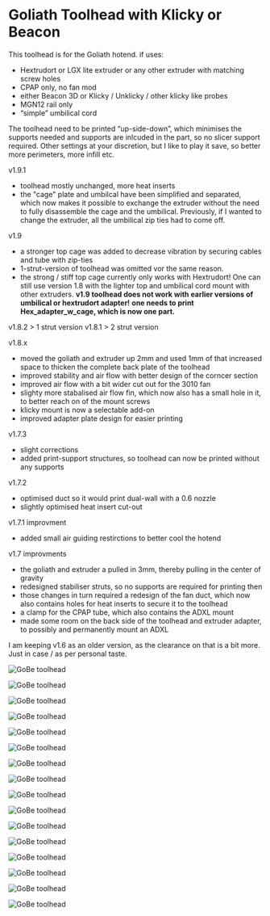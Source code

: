 # Goliath Toolhead with Klicky or Beacon

This toolhead is for the Goliath hotend. if uses:
- Hextrudort or LGX lite extruder or any other extruder with matching screw holes
- CPAP only, no fan mod 
- either Beacon 3D or Klicky / Unklicky / other klicky like probes
- MGN12 rail only
- “simple” umbilical cord

The toolhead need to be printed “up-side-down”, which minimises the supports needed and supports are inlcuded in the part, so no slicer support required. Other settings at your discretion, but I like to play it save, so better more perimeters, more infill etc.


v1.9.1
- toolhead mostly unchanged, more heat inserts
- the "cage" plate and umbilcal have been simplified and separated, which now makes it possible to exchange the extruder without the need to fully disassemble the cage and the umbilical. Previously, if I wanted to change the extruder, all the umbilical zip ties had to come off.


v1.9
- a stronger top cage was added to decrease vibration by securing cables and tube with zip-ties
- 1-strut-version of toolhead was omitted vor the same reason. 
- the strong / stiff top cage currently only works with Hextrudort! One can still use version 1.8 with the lighter top and umbilical cord mount with other extruders.
**v1.9 toolhead does not work with earlier versions of umbilical or hextrudort adapter!**
**one needs to print Hex_adapter_w_cage, which is now one part.**

v1.8.2 > 1 strut version
v1.8.1 > 2 strut version

v1.8.x
- moved the goliath and extruder up 2mm and used 1mm of that increased space to thicken the complete back plate of the toolhead
- improved stability and air flow with better design of the corncer section 
- improved air flow with a bit wider cut out for the 3010 fan
- slighty more stabalised air flow fin, which now also has a small hole in it, to better reach on of the mount screws
- klicky mount is now a selectable add-on
- improved adapter plate design for easier printing

v1.7.3
- slight corrections 
- added print-support structures, so toolhead can now be printed without any supports

v1.7.2
- optimised duct so it would print dual-wall with a 0.6 nozzle
- slightly optimised heat insert cut-out

v1.7.1 improvment 
- added small air guiding restirctions to better cool the hotend

v1.7 improvments
- the goliath and extruder a pulled in 3mm, thereby pulling in the center of gravity
- redesigned stabiliser struts, so no supports are required for printing then
- those changes in turn required a redesign of the fan duct, which now also contains holes for heat inserts to secure it to the toolhead
- a clamp for the CPAP tube, which also contains the ADXL mount
- made some room on the back side of the toolhead and extruder adapter, to possibly and permanently mount an ADXL

I am keeping v1.6 as an older version, as the clearance on that is a bit more. Just in case / as per personal taste.


![GoBe toolhead](img/v1.9_full.png)

![GoBe toolhead](img/v1.9_full_back.png)

![GoBe toolhead](img/v1.9_front_empty.png)


![GoBe toolhead](img/1.png)

![GoBe toolhead](img/2.png)

![GoBe toolhead](img/3.png)

![GoBe toolhead](img/4.png)

![GoBe toolhead](img/5.png)

![GoBe toolhead](img/6.png)

![GoBe toolhead](img/7.png)

![GoBe toolhead](img/8.png)

![GoBe toolhead](img/9.png)

![GoBe toolhead](img/10.png)

![GoBe toolhead](img/11.jpeg)

![GoBe toolhead](img/12.jpeg)

![GoBe toolhead](img/13.png)